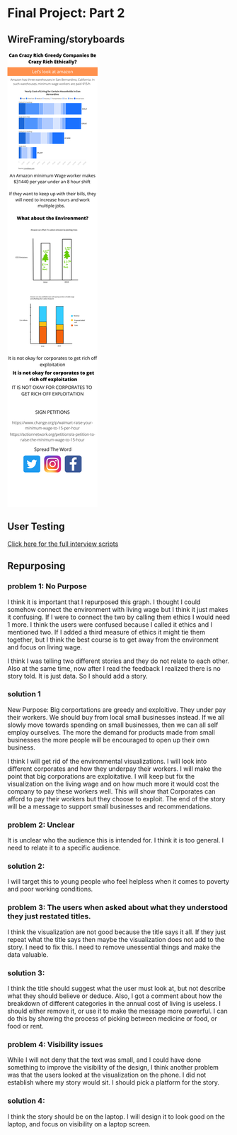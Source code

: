 
# Final Project: Part 2

## WireFraming/storyboards

![Storyboard](StoryBoardPart2.png)

## User Testing

[Click here for the full interview scripts](/UserTestingProject.md)


## Repurposing
### problem 1: No Purpose
I think it is important that I repurposed this graph. I thought I could somehow connect the environment with living wage but I think it just makes it confusing. If I were to connect the two by calling them ethics I would need 1 more. I think the users were confused because I called it ethics and I mentioned two. If I added a third measure of ethics it might tie them together, but I think the best course is to get away from the environment and focus on living wage. 

I think I was telling two different stories and they do not relate to each other. Also at the same time, now after I read the feedback I realized there is no story told. It is just data. So I should add a story. 

### solution 1
New Purpose: Big corportations are greedy and exploitive. They under pay their workers. We should buy from local small businesses instead. If we all slowly move towards spending on small businesses, then we can all self employ ourselves. The more the demand for products made from small businesses the more people will be encouraged to open up their own business. 

I think I will get rid of the environmental visualizations. I will look into different corporates and how they underpay their workers. I will make the point that big corporations are exploitative. I will keep but fix the visualization on the living wage and on how much more it would cost the company to pay these workers well. This will show that Corporates can afford to pay their workers but they choose to exploit. The end of the story will be a message to support small businesses and recommendations. 

### problem 2: Unclear
It is unclear who the audience this is intended for. I think it is too general. I need to relate it to a specific audience. 

### solution 2: 
I will target this to young people who feel helpless when it comes to poverty and poor working conditions. 

### problem 3: The users when asked about what they understood they just restated titles. 
I think the visualization are not good because the title says it all. If they just repeat what the title says then maybe the visualization does not add to the story. I need to fix this. I need to remove unessential things and make the data valuable. 

### solution 3:
I think the title should suggest what the user must look at, but not describe what they should believe or deduce. Also, I got a comment about how the breakdown of different categories in the annual cost of living is useless. I should either remove it, or use it to make the message more powerful. I can do this by showing the process of picking between medicine or food, or food or rent.

### problem 4: Visibility issues
While I will not deny that the text was small, and I could have done something to improve the visibility of the design, I think another problem was that the users looked at the visualization on the phone. I did not establish where my story would sit. I should pick a platform for the story. 

### solution 4: 
I think the story should be on the laptop. I will design it to look good on the laptop, and focus on visibility on a laptop screen. 








